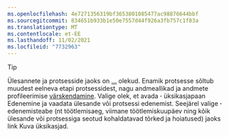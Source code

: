 ```yaml
---
ms.openlocfilehash: 4e7271356319bf3653801085477ac98876644bbf
ms.sourcegitcommit: 834651b933b1e50e7557d44f926a3fb757c1f83a
ms.translationtype: MT
ms.contentlocale: et-EE
ms.lasthandoff: 11/02/2021
ms.locfileid: "7732963"
---
```

> [!TIP] 
> Ülesannete ja protsesside jaoks on [...](../audience-insights/system.md#status-definitions) olekud. Enamik protsesse sõltub muudest eelneva etapi protsessidest, nagu andmeallikad ja andmete profileerimise [värskendamine](../audience-insights/system.md#refresh-processes). Valige olek, et avada **·** üksikasjapaan Edenemine ja vaadata ülesande või protsessi edenemist. Seejärel valige **·** edenemisteabe (nt töötlemisaeg, viimane töötlemiskuupäev ning kõik ülesande või protsessiga seotud kohaldatavad tõrked ja hoiatused) jaoks link Kuva üksikasjad.
